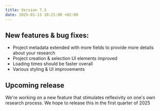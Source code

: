 ```yaml
---
title: Version 7.3
date: 2025-01-13 10:21:00 +02:00
---
```


## New features & bug fixes:

* Project metadata extended with more fields to provide more details about your research
* Project creation & selection UI elements improved
* Loading times should be faster overall
* Various styling & UI improvements


## Upcoming release

We're working on a new feature that stimulates reflexivity on one's own research process. We hope to release this in the first quarter of 2025
